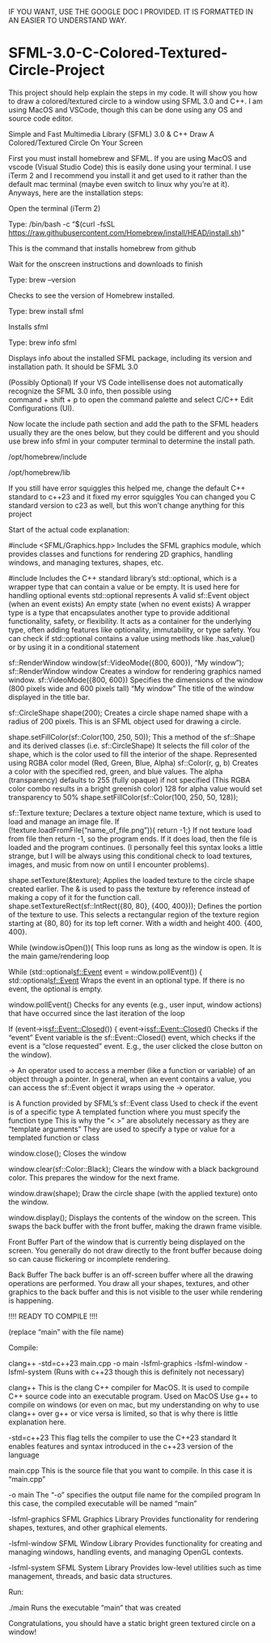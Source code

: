 IF YOU WANT, USE THE GOOGLE DOC I PROVIDED. IT IS FORMATTED IN AN EASIER TO UNDERSTAND WAY.

# SFML-3.0-C-Colored-Textured-Circle-Project
This project should help explain the steps in my code.
It will show you how to draw a colored/textured circle to a window using SFML 3.0 and C++.
I am using MacOS and VSCode, though this can be done using any OS and source code editor.

Simple and Fast Multimedia Library (SFML) 3.0 & C++
    Draw A Colored/Textured Circle On Your Screen

    
First you must install homebrew and SFML. If you are using MacOS and vscode (Visual Studio Code) this is easily done using your terminal. I use iTerm 2 and I recommend you install it and get used to it rather than the default mac terminal (maybe even switch to linux why you’re at it). Anyways, here are the installation steps:
    
Open the terminal (iTerm 2)
   
Type: /bin/bash -c “$(curl -fsSL https://raw.githubusercontent.com/Homebrew/install/HEAD/install.sh)”
        
This is the command that installs homebrew from github
   
Wait for the onscreen instructions and downloads to finish
   
Type: brew –version
    
 Checks to see the version of Homebrew installed.
    
Type: brew install sfml

 Installs sfml

Type: brew info sfml

Displays info about the installed SFML package, including its version and installation path.
It should be SFML 3.0

(Possibly Optional) If your VS Code intellisense does not automatically recognize the SFML 3.0 info, then possible using       
    command + shift + p to open the command palette and select C/C++ Edit Configurations (UI).
    
Now locate the include path section and add the path to the SFML headers usually they are the ones below, but they could be 
    different and you should use brew info sfml in your computer terminal to determine the install path.

 /opt/homebrew/include

 /opt/homebrew/lib
    
If you still have error squiggles this helped me, change the default C++ standard to c++23 and it fixed my error squiggles
    You can changed you C standard version to c23 as well, but this won’t change anything for this project

    
Start of the actual code explanation:

#include <SFML/Graphics.hpp>
    Includes the SFML graphics module, which provides classes and functions for rendering 2D graphics, handling windows, 
    and managing textures, shapes, etc.
    
#include <optional>
    Includes the C++ standard library’s std::optional, which is a wrapper type that can contain a value or be empty. It is 
    used here for handling optional events
  std::optional represents
    A valid sf::Event object (when an event exists)
    An empty state (when no event exists)
    A wrapper type is a type that encapsulates another type to provide additional functionality, safety, or flexibility. It acts 
    as a container for the underlying type, often adding features like optionality, immutability, or type safety.
    You can check if std::optional contains a value using methods like .has_value() or by using it in a conditional statement
    
sf::RenderWindow window(sf::VideoMode({800, 600}), “My window”);
    sf::RenderWindow window
        Creates a window for rendering graphics named window.
    sf::VideoMode({800, 600})
        Specifies the dimensions of the window (800 pixels wide and 600 pixels tall)
    “My window”
        The title of the window displayed in the title bar.
        
sf::CircleShape shape(200);
    Creates a circle shape named shape with a radius of 200 pixels. This is an SFML object used for drawing a circle.
    
shape.setFillColor(sf::Color(100, 250, 50));
    This a method of the sf::Shape and its derived classes (i.e. sf::CircleShape)
    It selects the fill color of the shape, which is the color used to fill the interior of the shape.
    Represented using RGBA color model (Red, Green, Blue, Alpha)
    sf::Color(r, g, b)
    Creates a color with the specified red, green, and blue values. The alpha (transparency) defaults to 255 (fully opaque) if not
    specified
    (This RGBA color combo results in a bright greenish color)
    128 for alpha value would set transparency to 50%
    shape.setFillColor(sf::Color(100, 250, 50, 128));
    
sf::Texture texture;
    Declares a texture object name texture, which is used to load and manage an image file.
    If (!texture.loadFromFile(“name_of_file.png”)){ return -1;}
    If not texture load from file then return -1, so the program ends. If it does load, then the file is loaded and the program 
    continues.
    (I personally feel this syntax looks a little strange, but I will be always using this conditional check to load textures, 
    images, and music from now on until I encounter problems).
    
shape.setTexture(&texture);
    Applies the loaded texture to the circle shape created earlier. The & is used to pass the texture by reference instead of 
    making a copy of it for the function call.
    shape.setTextureRect(sf::IntRect({80, 80}, {400, 400}));
    Defines the portion of the texture to use.
    This selects a rectangular region of the texture region starting at {80, 80} for its top left corner. With a width and height 
    400. {400, 400}.
    
While (window.isOpen()){
    This loop runs as long as the window is open. It is the main game/rendering loop
    
While (std::optional<sf::Event> event = window.pollEvent()) {
    std::optional<sf::Event>
        Wraps the event in an optional type.
        If there is no event, the optional is empty.
        
window.pollEvent()
        Checks for any events (e.g., user input, window actions) that have occurred since the last iteration of the loop
    
If (event->is<sf::Event::Closed>()) {
        event->is<sf::Event::Closed>()
            Checks if the “event” Event variable is the sf::Event::Closed() event, which checks if the event is a 
            “close requested” event.
        E.g., the user clicked the close button on the window).
    
->
        An operator used to access a member (like a function or variable) of an object through a pointer.
      In general, when an event contains a value, you can access the sf::Event object it wraps using the -> operator.

 is
      A function provided by SFML’s sf::Event class
      Used to check if the event is of a specific type
      A templated function where you must specify the function type
      This is why the “< >” are absolutely necessary as they are “template arguments”
          They are used to specify a type or value for a templated function or class

window.close();
    Closes the window

window.clear(sf::Color::Black);
    Clears the window with a black background color. This prepares the window for the next frame.

window.draw(shape);
    Draw the circle shape (with the applied texture) onto the window.

window.display();
    Displays the contents of the window on the screen. This swaps the back buffer with the front buffer, making the 
    drawn frame visible.
    
Front Buffer
        Part of the window that is currently being displayed on the screen.
        You generally do not draw directly to the front buffer because doing so can cause flickering or incomplete rendering.
   
Back Buffer
        The back buffer is an off-screen buffer where all the drawing operations are performed.
        You draw all your shapes, textures, and other graphics to the back buffer and this is not visible to the user 
        while rendering is happening.


!!!! READY TO COMPILE !!!!
        
(replace “main” with the file name)

Compile:

clang++ -std=c++23 main.cpp -o main -lsfml-graphics -lsfml-window -lsfml-system
        (Runs with c++23 though this is definitely not necessary)
    
clang++
      This is the clang C++ compiler for MacOS.
      It is used to compile C++ source code into an executable program.
      Used on MacOS
          Use g++ to compile on windows 
              (or even on mac, but my understanding on why to use clang++ over g++ or vice versa is limited, so that is 
              why there is little explanation here.

-std=c++23
        This flag tells the compiler to use the C++23 standard
        It enables features and syntax introduced in the c++23 version of the language

 main.cpp
        This is the source file that you want to compile.
        In this case it is “main.cpp”

-o main
        The “-o” specifies the output file name for the compiled program
        In this case, the compiled executable will be named “main”

-lsfml-graphics
        SFML Graphics Library
        Provides functionality for rendering shapes, textures, and other graphical elements.

-lsfml-window
        SFML Window Library
        Provides functionality for creating and managing windows, handling events, and managing OpenGL contexts.

-lsfml-system
        SFML System Library
        Provides low-level utilities such as time management, threads, and basic data structures.


Run:

./main
    Runs the executable “main” that was created



Congratulations, you should have a static bright green textured circle on a window!
